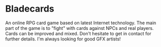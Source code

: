 Bladecards
==========

An online RPG card game based on latest Internet technology. 
The main part of the game is to "fight" with cards against NPCs and real players. Cards can be improved and mixed. 
Don't hesitate to get in contact for further details. I'm always looking for good GFX artists!
